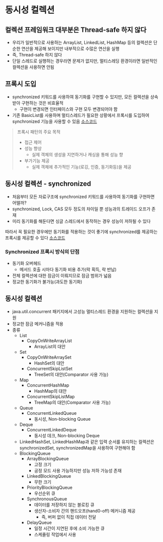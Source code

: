 # 동시성 컬렉션

## 컬렉션 프레임워크 대부분은 Thread-safe 하지 않다

- 우리가 일반적으로 사용하는 ArrayList, LinkedList, HashMap 등의 컬렉션은 단순한 연산을 제공해 보이지만 내부적으로 수많은 연산을 실행
- 즉, Thread-safe 하지 않다
- 단일 스레드로 실행하는 경우라면 문제가 없지만, 멀티스레딩 환경이라면 일반적인 컬렉션을 사용하면 안됨

## 프록시 도입

- synchronized 키워드를 사용하여 동기화를 구현할 수 있지만, 모든 컬렉션을 상속받아 구현하는 것은 비효율적
    - 구현이 변경되면 인터페이스와 구현 모두 변경되어야 함
- 기존 BasicList를 사용하며 멀티스레드가 필요한 상황에서 프록시를 도입하여 synchronized 기능을 사용할 수
  있음 [소스코드](../src/main/java/org/example/thread/collection/list/SyncProxyList.java)

> 프록시 패턴의 주요 목적
> - 접근 제어
> - 성능 향상
>   - 실제 객체의 생성을 지연하거나 캐싱을 통해 성능 향
> - 부가기능 제공
>   - 실제 객체에 추가적인 기능(로깅, 인증, 동기화등)을 제공

## 동시성 컬렉션 - synchronized

- 처음부터 모든 자료구조에 synchronized 키워드를 사용하여 동기화를 구현하면 어떨까?
- synchronized, Lock, CAS 모두 정도의 차이일 뿐 성능과의 트레이드 오프가 존재
- 미리 동기화를 해둔다면 싱글 스레드에서 동작하는 경우 성능이 저하될 수 있다

따라서 꼭 필요한 경우에만 동기화를 적용하는 것이 좋기에 synchronized를 제공하는 프록시를 제공할 수 있다
[소스코드](../src/main/java/org/example/thread/collection/java/)

### Synchronized 프록시 방식의 단점

- 동기화 오버헤드
  - 메서드 호출 시마다 동기화 비용 추가(락 획득, 락 반납)
- 전체 컬렉션에 대한 잠금이 이뤄지므로 잠금 범위가 넓음
- 정교한 동기화가 불가능(과도한 동기화)

## 동시성 컬렉션

- java.util.concurrent 패키지에서 고성능 멀티스레드 환경을 지원하는 컬렉션을 지원
- 정교한 잠금 메커니즘을 적용
- 종류
  - List
    - CopyOnWriteArrayList
      - ArrayList의 대안
  - Set
    - CopyOnWriteArraySet
      - HashSet의 대안
    - ConcurrentSkipListSet
      - TreeSet의 대안(Comparator 사용 가능)
  - Map
    - ConcurrentHashMap
      - HashMap의 대안
    - ConcurrentSkipListMap
      - TreeMap의 대안(Comparator 사용 가능)
  - Queue
    - ConcurrentLinkedQueue
      - 동시성, Non-blocking Queue
  - Deque
    - ConcurrentLinkedDeque
      - 동시성 데크, Non-blocking Deque
  - LinkedHashSet, LinkedHashMap과 같은 입력 순서를 유지하는 컬렉션은 synchronizedSet, synchronizedMap을 사용하여 구현해야 함
  - BlockingQueue
    - ArrayBlockingQueue
      - 고정 크기
      - 공정 모드 사용 가능하지만 성능 저하 가능성 존재
    - LinkedBlockingQueue
      - 무한 크기
    - PriorityBlockingQueue
      - 우선순위 큐
    - SynchronousQueue
      - 데이터를 저장하지 않는 블로킹 큐
      - 생산자-소비자 간의 핸드오프(hand0-off) 메커니즘 제공
        - 즉, 버퍼 없이 직접 데이터 전달
    - DelayQueue
      - 일정 시간이 지연된 후에 소비 가능한 큐
      - 스케쥴링 작업에서 사용

